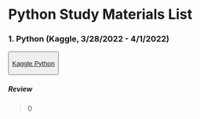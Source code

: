 # Python Study Materials List
### 1. Python (Kaggle, 3/28/2022 - 4/1/2022)
<!-- Source -->
<button> 
  <p>
    <a ref="Kaggle Python" href="https://www.kaggle.com/learn/python">Kaggle Python</a>
  </p>
</button>

##### Review
> 0
